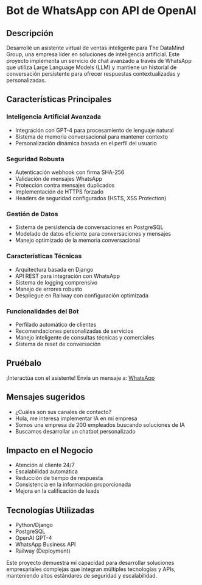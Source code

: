# Bot de WhatsApp con API de OpenAI

## Descripción
Desarrollé un asistente virtual de ventas inteligente para The DataMind Group, una empresa líder en soluciones de inteligencia artificial. Este proyecto implementa un servicio de chat avanzado a través de WhatsApp que utiliza Large Language Models (LLM) y mantiene un historial de conversación persistente para ofrecer respuestas contextualizadas y personalizadas.

## Características Principales

### Inteligencia Artificial Avanzada
- Integración con GPT-4 para procesamiento de lenguaje natural
- Sistema de memoria conversacional para mantener contexto
- Personalización dinámica basada en el perfil del usuario

### Seguridad Robusta
- Autenticación webhook con firma SHA-256
- Validación de mensajes WhatsApp
- Protección contra mensajes duplicados
- Implementación de HTTPS forzado
- Headers de seguridad configurados (HSTS, XSS Protection)

### Gestión de Datos
- Sistema de persistencia de conversaciones en PostgreSQL
- Modelado de datos eficiente para conversaciones y mensajes
- Manejo optimizado de la memoria conversacional

### Características Técnicas
- Arquitectura basada en Django
- API REST para integración con WhatsApp
- Sistema de logging comprensivo
- Manejo de errores robusto
- Despliegue en Railway con configuración optimizada

### Funcionalidades del Bot
- Perfilado automático de clientes
- Recomendaciones personalizadas de servicios
- Manejo inteligente de consultas técnicas y comerciales
- Sistema de reset de conversación

## Pruébalo
¡Interactúa con el asistente! Envía un mensaje a:
[WhatsApp](https://wa.me/5493513982314?text=Hola!)

## Mensajes sugeridos 

- ¿Cuáles son sus canales de contacto?
- Hola, me interesa implementar IA en mi empresa
- Somos una empresa de 200 empleados buscando soluciones de IA
- Buscamos desarrollar un chatbot personalizado

## Impacto en el Negocio
- Atención al cliente 24/7
- Escalabilidad automática
- Reducción de tiempo de respuesta
- Consistencia en la información proporcionada
- Mejora en la calificación de leads

## Tecnologías Utilizadas
- Python/Django
- PostgreSQL
- OpenAI GPT-4
- WhatsApp Business API
- Railway (Deployment)

Este proyecto demuestra mi capacidad para desarrollar soluciones empresariales complejas que integran múltiples tecnologías y APIs, manteniendo altos estándares de seguridad y escalabilidad.